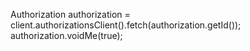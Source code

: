 Authorization authorization = client.authorizationsClient().fetch(authorization.getId());
authorization.voidMe(true);
